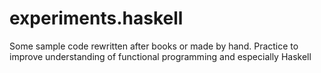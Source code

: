 experiments.haskell
===================

Some sample code rewritten after books or made by hand. Practice to improve understanding of functional programming and especially Haskell
